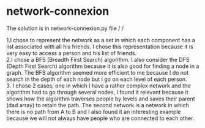 # network-connexion
The solution is in network-connexion.py file
/
/

1.I chose to represent the network as a set in which each component has a list associated with all his friends. I chose this representation because it is very easy to access a person and his list of friends.\
2.I chose a BFS (Breadth First Search) algorithm. I also consider the DFS (Depth First Search) algorithm because it is also good for finding a node in a graph. The BFS algorithm seemed more efficient to me because I do not search in the depth of each node but I go on each level of each person.\
3. I chose 2 cases, one in which I have a rather complex network and the algorithm had to go through several nodes, I found it relevant because it shows how the algorithm traverses people by levels and saves their parent (dad array) to retain the path. The second network is a network in which there is no path from A to B and I also found it an interesting example because we will not always have people who are connected to each other.
